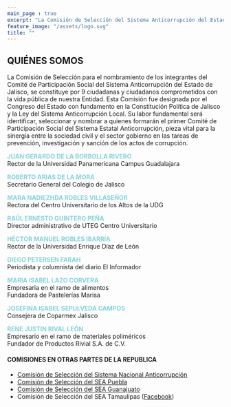 ```yaml
---
main_page : true
excerpt: "La Comisión de Selección del Sistema Anticorrupción del Estado de Jalisco es..."
feature_image: "/assets/logo.svg"
title: ""
---
```


## QUIÉNES SOMOS  

La Comisión de Selección para el nombramiento de los integrantes del Comité de Participación Social del Sistema Anticorrupción del Estado de Jalisco, se constituye por 9 ciudadanas y ciudadanos comprometidos con la vida pública de nuestra Entidad. Esta Comisión fue designada por el Congreso del Estado con fundamento en la Constitución Política de Jalisco y la Ley del Sistema Anticorrupción Local. Su labor fundamental será identificar, seleccionar y nombrar a quienes formarán el primer Comité de Participación Social del Sistema Estatal Anticorrupción, pieza vital para la sinergia entre la sociedad civil y el sector gobierno en las tareas de prevención, investigación y sanción de los actos de corrupción.  

<p></p>
<p></p>

<b style="color: #82D4DA">JUAN GERARDO DE LA BORBOLLA RIVERO</b>  
Rector de la Universidad Panamericana Campus Guadalajara  

<b style="color: #82D4DA">ROBERTO ARIAS DE LA MORA</b>  
Secretario General del Colegio de Jalisco  

<b style="color: #82D4DA">MARA NADIEZHDA ROBLES VILLASEÑOR</b>  
Rectora del Centro Universitario de los Altos de la UDG  

<b style="color: #82D4DA">RAÚL ERNESTO QUINTERO PEÑA</b>  
Director administrativo de UTEG Centro Universitario  

<b style="color: #82D4DA">HÉCTOR MANUEL ROBLES IBARRÍA</b>  
Rector de la Universidad Enrique Díaz de León

<b style="color: #82D4DA">DIEGO PETERSEN FARAH</b>  
Periodista y columnista del diario El Informador  

<b style="color: #82D4DA">MARIA ISABEL LAZO CORVERA</b>  
Empresaria en el ramo de alimentos   
Fundadora de Pastelerías Marisa  

<b style="color: #82D4DA">JOSEFINA ISABEL SEPULVEDA CAMPOS</b>  
Consejera de Coparmex Jalisco  

<b style="color: #82D4DA">RENE JUSTIN RIVAL LEÓN</b>  
Empresario en el ramo de materiales poliméricos  
Fundador de Productos Rivial S.A. de C.V.  

<p>
</p>
<p>
</p>

#### COMISIONES EN OTRAS PARTES DE LA REPUBLICA

- [Comisión de Selección del Sistema Nacional Anticorrupción](http://comisionsna.mx/)
- [Comisión de Selección del SEA Puebla](http://comisionseapuebla.org/)
- [Comisión de Selección del SEA Guanajuato](http://comisiondeselecciongto.org/)
- Comisión de Selección del SEA Tamaulipas ([Facebook](https://www.facebook.com/csseatamaulipas))



          
